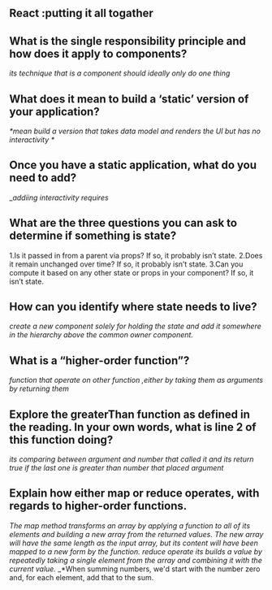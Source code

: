 ## React :putting it all togather

## What is the single responsibility principle and how does it apply to components?
_*its technique that is a component should ideally only do one thing*_

## What does it mean to build a ‘static’ version of your application?
_*mean build a version that takes data model and renders the UI but has no interactivity *_

## Once you have a static application, what do you need to add? 
__*addiing interactivity requires*_

## What are the three questions you can ask to determine if something is state? 
1.Is it passed in from a parent via props? If so, it probably isn’t state.
2.Does it remain unchanged over time? If so, it probably isn’t state.
3.Can you compute it based on any other state or props in your component? If so, it isn’t state.
## How can you identify where state needs to live?
_*create a new component solely for holding the state and add it somewhere in the hierarchy above the common owner component.*_

## What is a “higher-order function”?
_*function that operate on other function ,either by taking them as arguments by returning them*_

## Explore the greaterThan function as defined in the reading. In your own words, what is line 2 of this function doing?
_*its comparing between argument and number that called it and its return true if the last one is greater than number that placed argument*_

## Explain how either map or reduce operates, with regards to higher-order functions.
_*The map method transforms an array by applying a function to all of its elements and building a new array from the returned values.*_
_*The new array will have the same length as the input array, but its content will have been mapped to a new form by the function.*_
_*reduce operate its builds a value by repeatedly taking a single element from the array and combining it with the current value.*_
_*When summing numbers, we'd start with the number zero and, for each element, add that to the sum.